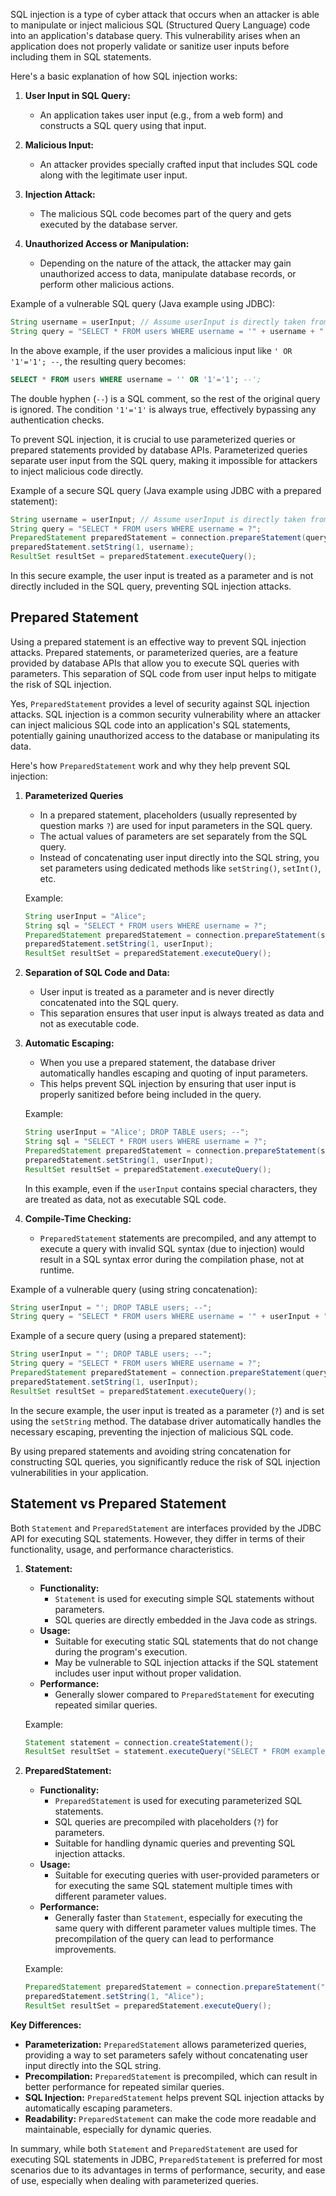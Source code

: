 SQL injection is a type of cyber attack that occurs when an attacker is able to manipulate or inject malicious SQL (Structured Query Language) code into an application's database query. This vulnerability arises when an application does not properly validate or sanitize user inputs before including them in SQL statements.

Here's a basic explanation of how SQL injection works:

1. **User Input in SQL Query:**
   - An application takes user input (e.g., from a web form) and constructs a SQL query using that input.

2. **Malicious Input:**
   - An attacker provides specially crafted input that includes SQL code along with the legitimate user input.

3. **Injection Attack:**
   - The malicious SQL code becomes part of the query and gets executed by the database server.

4. **Unauthorized Access or Manipulation:**
   - Depending on the nature of the attack, the attacker may gain unauthorized access to data, manipulate database records, or perform other malicious actions.

Example of a vulnerable SQL query (Java example using JDBC):

```java
String username = userInput; // Assume userInput is directly taken from user input
String query = "SELECT * FROM users WHERE username = '" + username + "';";
```

In the above example, if the user provides a malicious input like `' OR '1'='1'; --`, the resulting query becomes:

```sql
SELECT * FROM users WHERE username = '' OR '1'='1'; --';
```

The double hyphen (`--`) is a SQL comment, so the rest of the original query is ignored. The condition `'1'='1'` is always true, effectively bypassing any authentication checks.

To prevent SQL injection, it is crucial to use parameterized queries or prepared statements provided by database APIs. Parameterized queries separate user input from the SQL query, making it impossible for attackers to inject malicious code directly.

Example of a secure SQL query (Java example using JDBC with a prepared statement):

```java
String username = userInput; // Assume userInput is directly taken from user input
String query = "SELECT * FROM users WHERE username = ?";
PreparedStatement preparedStatement = connection.prepareStatement(query);
preparedStatement.setString(1, username);
ResultSet resultSet = preparedStatement.executeQuery();
```

In this secure example, the user input is treated as a parameter and is not directly included in the SQL query, preventing SQL injection attacks.

## Prepared Statement
Using a prepared statement is an effective way to prevent SQL injection attacks. Prepared statements, or parameterized queries, are a feature provided by database APIs that allow you to execute SQL queries with parameters. This separation of SQL code from user input helps to mitigate the risk of SQL injection.


Yes, `PreparedStatement` provides a level of security against SQL injection attacks. SQL injection is a common security vulnerability where an attacker can inject malicious SQL code into an application's SQL statements, potentially gaining unauthorized access to the database or manipulating its data.

Here's how `PreparedStatement` work and why they help prevent SQL injection:

1. **Parameterized Queries**
   - In a prepared statement, placeholders (usually represented by question marks `?`) are used for input parameters in the SQL query.
   - The actual values of parameters are set separately from the SQL query.
   - Instead of concatenating user input directly into the SQL string, you set parameters using dedicated methods like `setString()`, `setInt()`, etc.

   Example:
   ```java
   String userInput = "Alice";
   String sql = "SELECT * FROM users WHERE username = ?";
   PreparedStatement preparedStatement = connection.prepareStatement(sql);
   preparedStatement.setString(1, userInput);
   ResultSet resultSet = preparedStatement.executeQuery();
   ```

2. **Separation of SQL Code and Data:**
   - User input is treated as a parameter and is never directly concatenated into the SQL query.
   - This separation ensures that user input is always treated as data and not as executable code.

3. **Automatic Escaping:**
   - When you use a prepared statement, the database driver automatically handles escaping and quoting of input parameters.
   - This helps prevent SQL injection by ensuring that user input is properly sanitized before being included in the query.

   Example:
   ```java
   String userInput = "Alice'; DROP TABLE users; --";
   String sql = "SELECT * FROM users WHERE username = ?";
   PreparedStatement preparedStatement = connection.prepareStatement(sql);
   preparedStatement.setString(1, userInput);
   ResultSet resultSet = preparedStatement.executeQuery();
   ```

   In this example, even if the `userInput` contains special characters, they are treated as data, not as executable SQL code.

4. **Compile-Time Checking:**
   - `PreparedStatement` statements are precompiled, and any attempt to execute a query with invalid SQL syntax (due to injection) would result in a SQL syntax error during the compilation phase, not at runtime.

Example of a vulnerable query (using string concatenation):

```java
String userInput = "'; DROP TABLE users; --";
String query = "SELECT * FROM users WHERE username = '" + userInput + "';";
```

Example of a secure query (using a prepared statement):

```java
String userInput = "'; DROP TABLE users; --";
String query = "SELECT * FROM users WHERE username = ?";
PreparedStatement preparedStatement = connection.prepareStatement(query);
preparedStatement.setString(1, userInput);
ResultSet resultSet = preparedStatement.executeQuery();
```

In the secure example, the user input is treated as a parameter (`?`) and is set using the `setString` method. The database driver automatically handles the necessary escaping, preventing the injection of malicious SQL code.

By using prepared statements and avoiding string concatenation for constructing SQL queries, you significantly reduce the risk of SQL injection vulnerabilities in your application.

## Statement vs Prepared Statement
Both `Statement` and `PreparedStatement` are interfaces provided by the JDBC API for executing SQL statements. However, they differ in terms of their functionality, usage, and performance characteristics.

1. **Statement:**
   - **Functionality:**
     - `Statement` is used for executing simple SQL statements without parameters.
     - SQL queries are directly embedded in the Java code as strings.
   - **Usage:**
     - Suitable for executing static SQL statements that do not change during the program's execution.
     - May be vulnerable to SQL injection attacks if the SQL statement includes user input without proper validation.
   - **Performance:**
     - Generally slower compared to `PreparedStatement` for executing repeated similar queries.

   Example:
   ```java
   Statement statement = connection.createStatement();
   ResultSet resultSet = statement.executeQuery("SELECT * FROM example_table WHERE name = 'Alice'");
   ```

2. **PreparedStatement:**
   - **Functionality:**
     - `PreparedStatement` is used for executing parameterized SQL statements.
     - SQL queries are precompiled with placeholders (`?`) for parameters.
     - Suitable for handling dynamic queries and preventing SQL injection attacks.
   - **Usage:**
     - Suitable for executing queries with user-provided parameters or for executing the same SQL statement multiple times with different parameter values.
   - **Performance:**
     - Generally faster than `Statement`, especially for executing the same query with different parameter values multiple times. The precompilation of the query can lead to performance improvements.

   Example:
   ```java
   PreparedStatement preparedStatement = connection.prepareStatement("SELECT * FROM example_table WHERE name = ?");
   preparedStatement.setString(1, "Alice");
   ResultSet resultSet = preparedStatement.executeQuery();
   ```

**Key Differences:**
- **Parameterization:** `PreparedStatement` allows parameterized queries, providing a way to set parameters safely without concatenating user input directly into the SQL string.
- **Precompilation:** `PreparedStatement` is precompiled, which can result in better performance for repeated similar queries.
- **SQL Injection:** `PreparedStatement` helps prevent SQL injection attacks by automatically escaping parameters.
- **Readability:** `PreparedStatement` can make the code more readable and maintainable, especially for dynamic queries.

In summary, while both `Statement` and `PreparedStatement` are used for executing SQL statements in JDBC, `PreparedStatement` is preferred for most scenarios due to its advantages in terms of performance, security, and ease of use, especially when dealing with parameterized queries.
